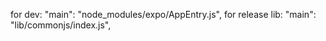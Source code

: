 for dev: "main": "node_modules/expo/AppEntry.js",
for release lib:  "main": "lib/commonjs/index.js",
